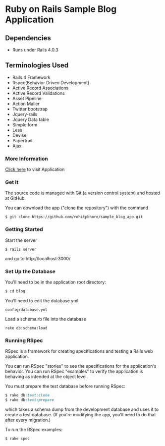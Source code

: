 # Ruby on Rails Sample Blog Application
## Dependencies

- Runs under Rails 4.0.3

## Terminologies Used

- Rails 4 Framework
- Rspec(Behavior Driven Development)
- Active Record Associations
- Active Record Validations
- Asset Pipeline
- Action Mailer
- Twitter bootstrap
- Jquery-rails
- Jquery Data table
- Simple form
- Less
- Devise
- Papertrail
- Ajax


### More Information
[Click here] to visit Application

[Click here]:http://rohitblog.herokuapp.com/

### Get It

The source code is managed with Git (a version control system) and hosted at GitHub.

You can download the app ("clone the repository") with the command

    $ git clone https://github.com/rohitpbhore/sample_blog_app.git


### Getting Started

Start the server

```
$ rails server
```

and go to http://localhost:3000/

### Set Up the Database

You'll need to be in the application root directory:

```ruby
$ cd blog
```

You'll need to edit the database.yml

```
config/database.yml
```
Load a schema.rb file into the database

```
rake db:schema:load
```

### Running RSpec

RSpec is a framework for creating specifications and testing a Rails web application.

You can run RSpec "stories" to see the specifications for the application's behavior. You can run RSpec "examples" to verify the application is behaving as intended at the object level.

You must prepare the test database before running RSpec:

```ruby
$ rake db:test:clone
$ rake db:test:prepare
```

which takes a schema dump from the development database and uses it to create a test database. (If you're modifying the app, you'll need to do that after every migration.)

To run the RSpec examples:

```ruby
$ rake spec
```
